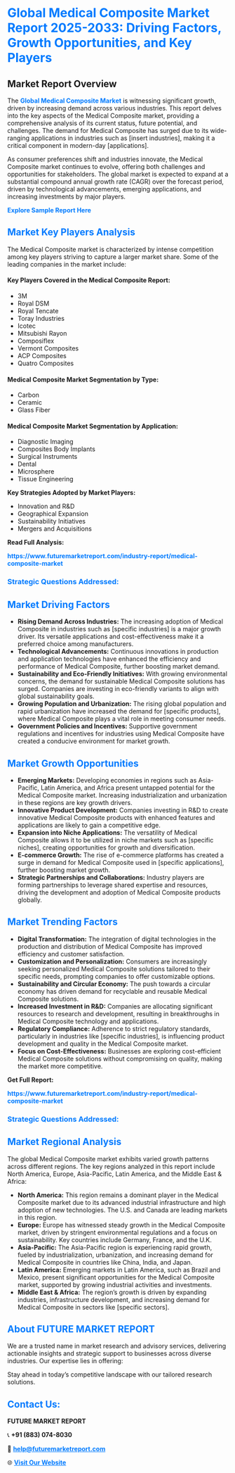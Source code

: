 <h1 style="color: #007BFF;">Global Medical Composite Market Report 2025-2033: Driving Factors, Growth Opportunities, and Key Players</h1>

<section id="overview">
<h2>Market Report Overview</h2>
<p>The <a href="https://www.futuremarketreport.com/industry-report/medical-composite-market" style="color: #007BFF; text-decoration: none;"><strong>Global Medical Composite Market</strong></a> is witnessing significant growth, driven by increasing demand across various industries. This report delves into the key aspects of the Medical Composite market, providing a comprehensive analysis of its current status, future potential, and challenges. The demand for Medical Composite has surged due to its wide-ranging applications in industries such as [insert industries], making it a critical component in modern-day [applications].</p>
<p>As consumer preferences shift and industries innovate, the Medical Composite market continues to evolve, offering both challenges and opportunities for stakeholders. The global market is expected to expand at a substantial compound annual growth rate (CAGR) over the forecast period, driven by technological advancements, emerging applications, and increasing investments by major players.</p>
</section>

<section id="overview">
<p><a href="https://www.futuremarketreport.com/request-sample/reportId=88069" style="color: #007BFF; text-decoration: none;"><strong>Explore Sample Report Here</strong></a></p>
</section>

<section id="key-players">
<h2 style="color: #007BFF;">Market Key Players Analysis</h2>
<p>The Medical Composite market is characterized by intense competition among key players striving to capture a larger market share. Some of the leading companies in the market include:</p>
<h4>Key Players Covered in the Medical Composite Report:</h4>
<ul><li>3M</li><li>Royal DSM</li><li>Royal Tencate</li><li>Toray Industries</li><li>Icotec</li><li>Mitsubishi Rayon</li><li>Composiflex</li><li>Vermont Composites</li><li>ACP Composites</li><li>Quatro Composites</li></ul>
<h4>Medical Composite Market Segmentation by Type:</h4>
<ul><li>Carbon</li><li>Ceramic</li><li>Glass Fiber</li></ul>

<h4>Medical Composite Market Segmentation by Application:</h4>
<ul><li>Diagnostic Imaging</li><li>Composites Body Implants</li><li>Surgical Instruments</li><li>Dental</li><li>Microsphere</li><li>Tissue Engineering</li></ul>
<p><strong>Key Strategies Adopted by Market Players:</strong></p>
<ul>
<li>Innovation and R&D</li>
<li>Geographical Expansion</li>
<li>Sustainability Initiatives</li>
<li>Mergers and Acquisitions</li>
</ul>
</section>

<section>
<p><strong>Read Full Analysis: </strong></p><a href="https://www.futuremarketreport.com/industry-report/medical-composite-market" style="color: #007BFF; text-decoration: none;"><strong>https://www.futuremarketreport.com/industry-report/medical-composite-market</strong></a>
<h3 style="color: #007BFF;">Strategic Questions Addressed:</h3>
</section>

<section id="driving-factors">
<h2 style="color: #007BFF;">Market Driving Factors</h2>
<ul>
<li><strong>Rising Demand Across Industries:</strong> The increasing adoption of Medical Composite in industries such as [specific industries] is a major growth driver. Its versatile applications and cost-effectiveness make it a preferred choice among manufacturers.</li>
<li><strong>Technological Advancements:</strong> Continuous innovations in production and application technologies have enhanced the efficiency and performance of Medical Composite, further boosting market demand.</li>
<li><strong>Sustainability and Eco-Friendly Initiatives:</strong> With growing environmental concerns, the demand for sustainable Medical Composite solutions has surged. Companies are investing in eco-friendly variants to align with global sustainability goals.</li>
<li><strong>Growing Population and Urbanization:</strong> The rising global population and rapid urbanization have increased the demand for [specific products], where Medical Composite plays a vital role in meeting consumer needs.</li>
<li><strong>Government Policies and Incentives:</strong> Supportive government regulations and incentives for industries using Medical Composite have created a conducive environment for market growth.</li>
</ul>
</section>

<section id="growth-opportunities">
<h2 style="color: #007BFF;">Market Growth Opportunities</h2>
<ul>
<li><strong>Emerging Markets:</strong> Developing economies in regions such as Asia-Pacific, Latin America, and Africa present untapped potential for the Medical Composite market. Increasing industrialization and urbanization in these regions are key growth drivers.</li>
<li><strong>Innovative Product Development:</strong> Companies investing in R&D to create innovative Medical Composite products with enhanced features and applications are likely to gain a competitive edge.</li>
<li><strong>Expansion into Niche Applications:</strong> The versatility of Medical Composite allows it to be utilized in niche markets such as [specific niches], creating opportunities for growth and diversification.</li>
<li><strong>E-commerce Growth:</strong> The rise of e-commerce platforms has created a surge in demand for Medical Composite used in [specific applications], further boosting market growth.</li>
<li><strong>Strategic Partnerships and Collaborations:</strong> Industry players are forming partnerships to leverage shared expertise and resources, driving the development and adoption of Medical Composite products globally.</li>
</ul>
</section>

<section id="trending-factors">
<h2 style="color: #007BFF;">Market Trending Factors</h2>
<ul>
<li><strong>Digital Transformation:</strong> The integration of digital technologies in the production and distribution of Medical Composite has improved efficiency and customer satisfaction.</li>
<li><strong>Customization and Personalization:</strong> Consumers are increasingly seeking personalized Medical Composite solutions tailored to their specific needs, prompting companies to offer customizable options.</li>
<li><strong>Sustainability and Circular Economy:</strong> The push towards a circular economy has driven demand for recyclable and reusable Medical Composite solutions.</li>
<li><strong>Increased Investment in R&D:</strong> Companies are allocating significant resources to research and development, resulting in breakthroughs in Medical Composite technology and applications.</li>
<li><strong>Regulatory Compliance:</strong> Adherence to strict regulatory standards, particularly in industries like [specific industries], is influencing product development and quality in the Medical Composite market.</li>
<li><strong>Focus on Cost-Effectiveness:</strong> Businesses are exploring cost-efficient Medical Composite solutions without compromising on quality, making the market more competitive.</li>
</ul>
</section>

<section>
<p><strong>Get Full Report: </strong></p><a href="https://www.futuremarketreport.com/industry-report/medical-composite-market" style="color: #007BFF; text-decoration: none;"><strong>https://www.futuremarketreport.com/industry-report/medical-composite-market</strong></a>
<h3 style="color: #007BFF;">Strategic Questions Addressed:</h3>
</section>


<section id="regional-analysis">
<h2 style="color: #007BFF;">Market Regional Analysis</h2>
<p>The global Medical Composite market exhibits varied growth patterns across different regions. The key regions analyzed in this report include North America, Europe, Asia-Pacific, Latin America, and the Middle East & Africa:</p>
<ul>
<li><strong>North America:</strong> This region remains a dominant player in the Medical Composite market due to its advanced industrial infrastructure and high adoption of new technologies. The U.S. and Canada are leading markets in this region.</li>
<li><strong>Europe:</strong> Europe has witnessed steady growth in the Medical Composite market, driven by stringent environmental regulations and a focus on sustainability. Key countries include Germany, France, and the U.K.</li>
<li><strong>Asia-Pacific:</strong> The Asia-Pacific region is experiencing rapid growth, fueled by industrialization, urbanization, and increasing demand for Medical Composite in countries like China, India, and Japan.</li>
<li><strong>Latin America:</strong> Emerging markets in Latin America, such as Brazil and Mexico, present significant opportunities for the Medical Composite market, supported by growing industrial activities and investments.</li>
<li><strong>Middle East & Africa:</strong> The region’s growth is driven by expanding industries, infrastructure development, and increasing demand for Medical Composite in sectors like [specific sectors].</li>
</ul>
</section>

<footer>
<h2 style="color: #007BFF;">About FUTURE MARKET REPORT</h2>
<p>We are a trusted name in market research and advisory services, delivering actionable insights and strategic support to businesses across diverse industries. Our expertise lies in offering:</p>

<p>Stay ahead in today’s competitive landscape with our tailored research solutions.</p>

<h2 style="color: #007BFF;">Contact Us:</h2>
<p><strong>FUTURE MARKET REPORT</strong></p>
<p>📞 <strong>+91 (883) 074-8030</strong></p>
<p>📧 <strong><a href="mailto:help@futuremarketreport.com" style="color: #007BFF;">help@futuremarketreport.com</a></strong></p>
<p>🌐 <strong><a href="https://www.futuremarketreport.com/" style="color: #007BFF;">Visit Our Website</a></strong></p>
</footer>